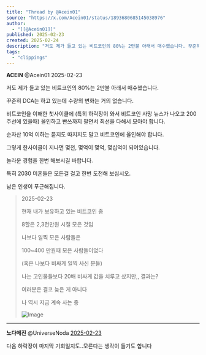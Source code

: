 ```yaml
---
title: "Thread by @Acein01"
source: "https://x.com/Acein01/status/1893680685145038976"
author:
  - "[[@Acein01]]"
published: 2025-02-23
created: 2025-02-24
description: "저도 제가 들고 있는 비트코인의 80%는 2만불 아래서 매수했습니다. 꾸준히 DCA는 하고 있는데 수량의 변화는 거의 없습니다. 비트코인을 이해한 첫사이클에 (특히 하락장이 와서 비트코인 사망 뉴스가 나오고 200주선에 있을때) 올인하고 빤쓰까"
tags:
  - "clippings"
---
```

**ACEIN** @Acein01 2025-02-23

저도 제가 들고 있는 비트코인의 80%는 2만불 아래서 매수했습니다.

꾸준히 DCA는 하고 있는데 수량의 변화는 거의 없습니다.

비트코인을 이해한 첫사이클에 (특히 하락장이 와서 비트코인 사망 뉴스가 나오고 200주선에 있을때) 올인하고 빤쓰까지 팔면서 최선을 다해서 모아야 합니다.

순자산 10억 이하는 묻지도 따지지도 말고 비트코인에 올인해야 합니다.

그렇게 한사이클이 지나면 몇천, 몇억이 몇억, 몇십억이 되어있습니다.

놀라운 경험을 한번 해보시길 바랍니다.

특히 2030 미혼들은 모든걸 걸고 한번 도전해 보십시오.

남은 인생이 푸근해집니다.

> 2025-02-23
> 
> 현재 내가 보유하고 있는 비트코인 중
> 
> 8할은 2,3천만원 시절 모은 것임
> 
> 나보다 일찍 모은 사람들은
> 
> 100~400 만원때 모은 사람들이었다
> 
> (혹은 나보다 비싸게 일찍 사신 분들)
> 
> 나는 고인물들보다 20배 비싸게 값을 치루고 샀지만,, 결과는?
> 
> 여러분은 결코 늦은 게 아니다
> 
> 나 역시 지금 계속 사는 중
> 
> ![Image](https://pbs.twimg.com/media/GkctS9eaUAAQze7?format=jpg&name=large)

---

**노다메진** @UniverseNoda [2025-02-23](https://x.com/UniverseNoda/status/1893689787300651128)

다음 하락장이 마지막 기회일지도..모른다는 생각이 들기도 합니다